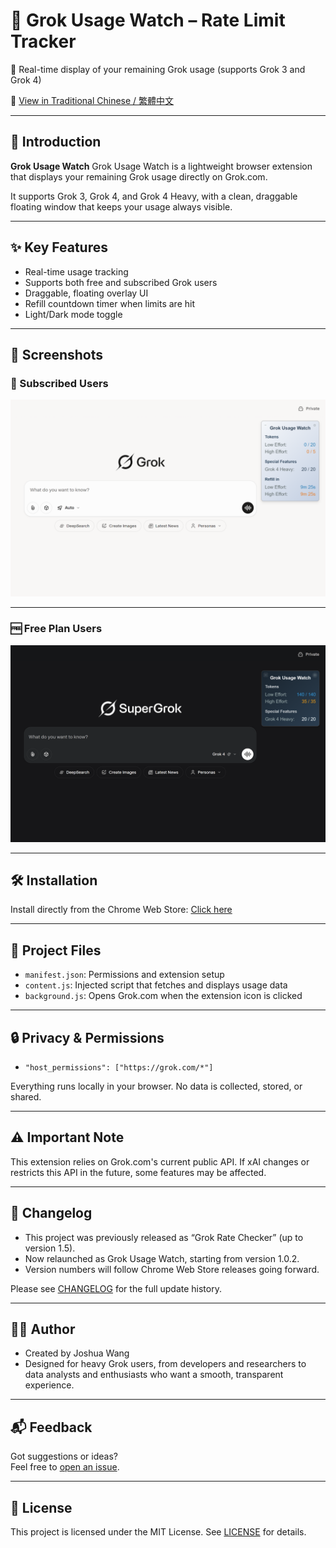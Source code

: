 # 🌟 Grok Usage Watch – Rate Limit Tracker

🔎 Real-time display of your remaining Grok usage (supports Grok 3 and Grok 4)  

📘 [View in Traditional Chinese / 繁體中文](./README.zh-TW.md)

---

## 📌 Introduction

**Grok Usage Watch** Grok Usage Watch is a lightweight browser extension that displays your remaining Grok usage directly on Grok.com.

It supports Grok 3, Grok 4, and Grok 4 Heavy, with a clean, draggable floating window that keeps your usage always visible.

---

## ✨ Key Features

* Real-time usage tracking
* Supports both free and subscribed Grok users
* Draggable, floating overlay UI
* Refill countdown timer when limits are hit 
* Light/Dark mode toggle

---

## 📸 Screenshots

### 🔐 Subscribed Users

![Grok Usage Watch screenshot](assets/screenshot.png)

---

### 🆓 Free Plan Users

![Grok Usage Watch screenshot2](assets/screenshot2.png)

---

## 🛠 Installation

Install directly from the Chrome Web Store: [Click here](https://chrome.google.com/webstore/detail/bmpboaihdkpkjehbceegdmndkonlpdge)

---

## 🧩 Project Files

* `manifest.json`: Permissions and extension setup
* `content.js`: Injected script that fetches and displays usage data
* `background.js`: Opens Grok.com when the extension icon is clicked

---

## 🔒 Privacy & Permissions

* `"host_permissions": ["https://grok.com/*"]`  

Everything runs locally in your browser. No data is collected, stored, or shared.

---

## ⚠️ Important Note

This extension relies on Grok.com's current public API. If xAI changes or restricts this API in the future, some features may be affected.

---

## 📜 Changelog

* This project was previously released as “Grok Rate Checker” (up to version 1.5).
* Now relaunched as Grok Usage Watch, starting from version 1.0.2.
* Version numbers will follow Chrome Web Store releases going forward.  

Please see [CHANGELOG](./CHANGELOG.md) for the full update history.

---

## 👨‍💻 Author

* Created by Joshua Wang
* Designed for heavy Grok users, from developers and researchers to data analysts and enthusiasts who want a smooth, transparent experience.

---

## 📬 Feedback

Got suggestions or ideas?  
Feel free to [open an issue](https://github.com/JoshuaWang2211/grok-usage-watch/issues).

---

## 📜 License

This project is licensed under the MIT License. See [LICENSE](./LICENSE) for details.